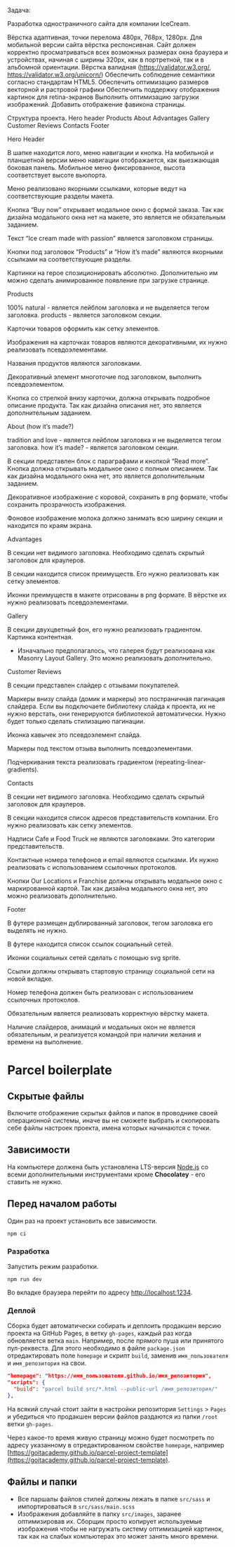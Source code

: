 Задача:

Разработка одностраничного сайта для компании IceCream.

Вёрстка адаптивная, точки перелома 480px, 768px, 1280px. Для мобильной версии сайта вёрстка
респонсивная. Сайт должен корректно просматриваться всех возможных размерах окна браузера и
устройствах, начиная с ширины 320px, как в портретной, так и в альбомной ориентации. Вёрстка
валидная (https://validator.w3.org/, https://validator.w3.org/unicorn/) Обеспечить соблюдение
семантики согласно стандартам HTML5. Обеспечить оптимизацию размеров векторной и растровой графики
Обеспечить поддержку отображения картинок для retina-экранов Выполнить оптимизацию загрузки
изображений. Добавить отображение фавикона страницы.


Структура проекта. Hero header Products About Advantages Gallery Customer Reviews Contacts Footer


Hero Header

В шапке находится лого, меню навигации и кнопка. На мобильной и планшетной версии меню навигации
отображается, как выезжающая боковая панель. Мобильное меню фиксированное, высота соответствует
высоте вьюпорта.

Меню реализовано якорными ссылками, которые ведут на соответствующие разделы макета.

Кнопка “Buy now” открывает модальное окно с формой заказа. Так как дизайна модального окна нет на
макете, это является не обязательным заданием.

Текст “Ice cream made with passion” является заголовком страницы.

Кнопки под заголовок “Products” и “How it’s made” являются якорными ссылками на соответствующие
разделы.

Картинки на герое спозиционировать абсолютно. Дополнительно им можно сделать анимированное появление
при загрузке странице.


Products

100% natural - является лейблом заголовка и не выделяется тегом заголовка. products - является
заголовком секции.

Карточки товаров оформить как сетку элементов.

Изображения на карточках товаров являются декоративными, их нужно реализовать псевдоэлементами.

Названия продуктов являются заголовками.

Декоративный элемент многоточие под заголовком, выполнить псевдоэлементом.

Кнопка со стрелкой внизу карточки, должна открывать подробное описание продукта. Так как дизайна
описания нет, это является дополнительным заданием.


About (how it’s made?)

tradition and love - является лейблом заголовка и не выделяется тегом заголовка. how it’s made? -
является заголовком секции.

В секции представлен блок с параграфами и кнопкой “Read more”. Кнопка должна открывать модальное
окно с полным описанием. Так как дизайна модального окна нет, это является дополнительным заданием.

Декоративное изображение с коровой, сохранить в png формате, чтобы сохранить прозрачность
изображения.

Фоновое изображение молока должно занимать всю ширину секции и находится по краям экрана.


Advantages

В секции нет видимого заголовка. Необходимо сделать скрытый заголовок для краулеров.

В секции находится список преимуществ. Его нужно реализовать как сетку элементов.

Иконки преимуществ в макете отрисованы в png формате. В вёрстке их нужно реализовать
псевдоэлементами.


Gallery

В секции двухцветный фон, его нужно реализовать градиентом. Картинка контентная.

- Изначально предполагалось, что галерея будут реализована как Masonry Layout Gallery. Это можно
  реализовать дополнительно.


Customer Reviews

В секции представлен слайдер с отзывами покупателей.

Маркеры внизу слайда (домик и маркеры) это постраничная пагинация слайдера. Если вы подключаете
библиотеку слайда к проекта, их не нужно верстать, они генерируются библиотекой автоматически. Нужно
будет только сделать стилизацию пагинации.

Иконка кавычек это псевдоэлемент слайда.

Маркеры под текстом отзыва выполнить псевдоэлементами.

Подчеркивания текста реализовать градиентом (repeating-linear-gradients).


Contacts

В секции нет видимого заголовка. Необходимо сделать скрытый заголовок для краулеров.

В секции находится список адресов представительств компании. Его нужно реализовать как сетку
элементов.

Надписи Cafe и Food Truck не являются заголовками. Это категории представительств.

Контактные номера телефонов и email являются ссылками. Их нужно реализовать с использованием
ссылочных протоколов.

Кнопки Our Locations и Franchise должны открывать модальное окно с маркированной картой. Так как
дизайна модального окна нет, это можно реализовать дополнительно.


Footer

В футере размещен дублированный заголовок, тегом заголовка его выделять не нужно.

В футере находится список ссылок социальный сетей.

Иконки социальных сетей сделать c помощью svg sprite.

Ссылки должны открывать стартовую страницу социальной сети на новой вкладке.

Номер телефона должен быть реализован с использованием ссылочных протоколов.

Обязательным является реализовать корректную вёрстку макета.

Наличие слайдеров, анимаций и модальных окон не является обязательным, и реализуется командой при
наличии желания и времени на выполнение.

<!-- ============================================================================= -->

# Parcel boilerplate

## Скрытые файлы

Включите отображение скрытых файлов и папок в проводнике своей операционной системы, иначе вы не
сможете выбрать и скопировать себе файлы настроек проекта, имена которых начинаются с точки.

## Зависимости

На компьютере должена быть установлена LTS-версия [Node.js](https://nodejs.org/en/) со всеми
дополнительными инструментами кроме **Chocolatey** - его ставить не нужно.

## Перед началом работы

Один раз на проект установить все зависимости.

```shell
npm ci
```

### Разработка

Запустить режим разработки.

```shell
npm run dev
```

Во вкладке браузера перейти по адресу [http://localhost:1234](http://localhost:1234).

### Деплой

Сборка будет автоматически собирать и деплоить продакшен версию проекта на GitHub Pages, в ветку
`gh-pages`, каждый раз когда обновляется ветка `main`. Например, после прямого пуша или принятого
пул-реквеста. Для этого необходимо в файле `package.json` отредактировать поле `homepage` и скрипт
`build`, заменив `имя_пользователя` и `имя_репозитория` на свои.

```json
"homepage": "https://имя_пользователя.github.io/имя_репозитория",
"scripts": {
  "build": "parcel build src/*.html --public-url /имя_репозитория/"
},
```

На всякий случай стоит зайти в настройки репозитория `Settings` > `Pages` и убедиться что продакшен
версии файлов раздаются из папки `/root` ветки `gh-pages`.

Через какое-то время живую страницу можно будет посмотреть по адресу указанному в отредактированном
свойстве `homepage`, например
[https://goitacademy.github.io/parcel-project-template](https://goitacademy.github.io/parcel-project-template).

## Файлы и папки

- Все паршалы файлов стилей должны лежать в папке `src/sass` и импортироваться в
  `src/sass/main.scss`
- Изображения добавляйте в папку `src/images`, заранее оптимизировав их. Сборщик просто копирует
  используемые изображения чтобы не нагружать систему оптимизацией картинок, так как на слабых
  компьютерах это может занять много времени.
